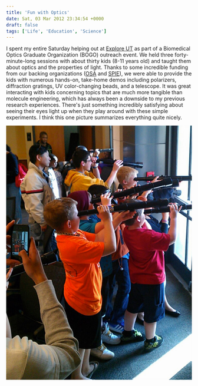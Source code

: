 ```yaml
---
title: 'Fun with Optics'
date: Sat, 03 Mar 2012 23:34:54 +0000
draft: false
tags: ['Life', 'Education', 'Science']
---
```


I spent my entire Saturday helping out at [Explore UT](http://www.utexas.edu/events/exploreut/) as part of a Biomedical Optics Graduate Organization (BOGO) outreach event. We held three forty-minute-long sessions with about thirty kids (8-11 years old) and taught them about optics and the properties of light. Thanks to some incredible funding from our backing organizations ([OSA](http://www.osa.org/) and [SPIE](http://spie.org/)), we were able to provide the kids with numerous hands-on, take-home demos including polarizers, diffraction gratings, UV color-changing beads, and a telescope. It was great interacting with kids concerning topics that are much more tangible than molecule engineering, which has always been a downside to my previous research experiences. There's just something incredibly satisfying about seeing their eyes light up when they play around with these simple experiments. I think this one picture summarizes everything quite nicely.

![Explore UT - BOGO Telescopes](telescopes.jpg)
